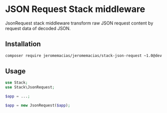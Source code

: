 JSON Request Stack middleware
=============================

JsonRequest stack middleware transform raw JSON request content by request data of decoded JSON.

Installation
------------

```bash
composer require jeromemacias/jeromemacias/stack-json-request ~1.0@dev
```

Usage
-----

```php
use Stack;
use Stack\JsonRequest;

$app = ...;

$app = new JsonRequest($app);
```